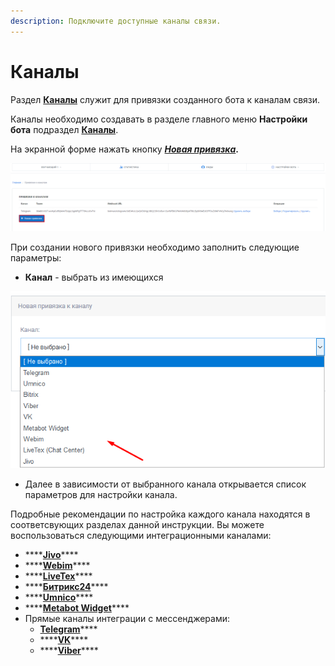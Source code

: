 ```yaml
---
description: Подключите доступные каналы связи.
---
```


# Каналы

Раздел [**Каналы**](https://app.metabot24.com/bot-channel) служит для привязки созданного бота к каналам связи. 

Каналы необходимо создавать в разделе главного меню **Настройки бота** подраздел [**Каналы**](https://app.metabot24.com/bot-channel).

На экранной форме нажать кнопку [_**Новая привязка**_](https://app.metabot24.com/bot-channel/create)**.**

![](../../.gitbook/assets/image%20%2875%29.png)

При создании  нового привязки необходимо заполнить следующие параметры:

* **Канал** - выбрать из имеющихся

![](../../.gitbook/assets/izobrazhenie%20%2861%29.png)

* Далее в зависимости от выбранного канала открывается список параметров для настройки канала.

Подробные рекомендации по настройка каждого канала находятся в соответсвующих разделах данной инструкции. Вы можете воспользоваться следующими интеграционными каналами:

* \*\*\*\*[**Jivo**](https://metarex.gitbook.io/metabot24/podklychenie-kanal/jivo)\*\*\*\*
* \*\*\*\*[**Webim**](https://metarex.gitbook.io/metabot24/podklychenie-kanal/webim)\*\*\*\*
* \*\*\*\*[**LiveTex**](https://metarex.gitbook.io/metabot24/podklychenie-kanal/livetex)\*\*\*\*
* \*\*\*\*[**Битрикс24**](https://metarex.gitbook.io/metabot24/podklychenie-kanal/bitrix24)\*\*\*\*
* \*\*\*\*[**Umnico**](https://metarex.gitbook.io/metabot24/podklychenie-kanal/umnico)\*\*\*\*
* \*\*\*\*[**Metabot Widget**](https://metarex.gitbook.io/metabot24/podklychenie-kanal/metabot-widget)\*\*\*\*
* Прямые каналы интеграции с мессенджерами:
  * [**Telegram**](https://metarex.gitbook.io/metabot24/podklychenie-kanal/telegram)\*\*\*\*
  * \*\*\*\*[**VK**](https://metarex.gitbook.io/metabot24/podklyuchenie-kanalov/vk)\*\*\*\*
  * \*\*\*\*[**Viber**](https://metarex.gitbook.io/metabot24/podklyuchenie-kanalov/viber)\*\*\*\*



